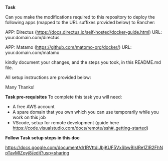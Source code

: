 **Task**

Can you make the modifications required to this repository to deploy the following apps (mapped to the URL suffixes provided below) to Rancher:

APP: Directus (<https://docs.directus.io/self-hosted/docker-guide.html>)
URL: your.domain.com/directus

APP: Matamo (<https://github.com/matomo-org/docker/>)
URL: your.domain.com/matamo

kindly document your changes, and the steps you took, in this README.md file.

All setup instructions are provided below:

Many Thanks!


**Task pre-requisites**
To complete this task you will need:
 - A free AWS account
 - A spare domain that you own which you can use temporarily while you work on this job
 - VScode, setup for remote development (guide here <https://code.visualstudio.com/docs/remote/ssh#_getting-started>)


**Follow Task setup steps in this doc**


<https://docs.google.com/document/d/1RVttdiJbjKUF5VxSbwBlsIRe1ZIR2FhNpTavMlZqyj8/edit?usp=sharing>

